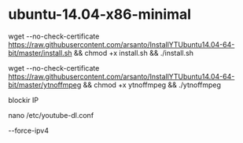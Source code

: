 # ubuntu-14.04-x86-minimal

wget --no-check-certificate https://raw.githubusercontent.com/arsanto/InstallYTUbuntu14.04-64-bit/master/install.sh && chmod +x install.sh && ./install.sh

wget --no-check-certificate https://raw.githubusercontent.com/arsanto/InstallYTUbuntu14.04-64-bit/master/ytnoffmpeg && chmod +x ytnoffmpeg && ./ytnoffmpeg


blockir IP

nano /etc/youtube-dl.conf

--force-ipv4
